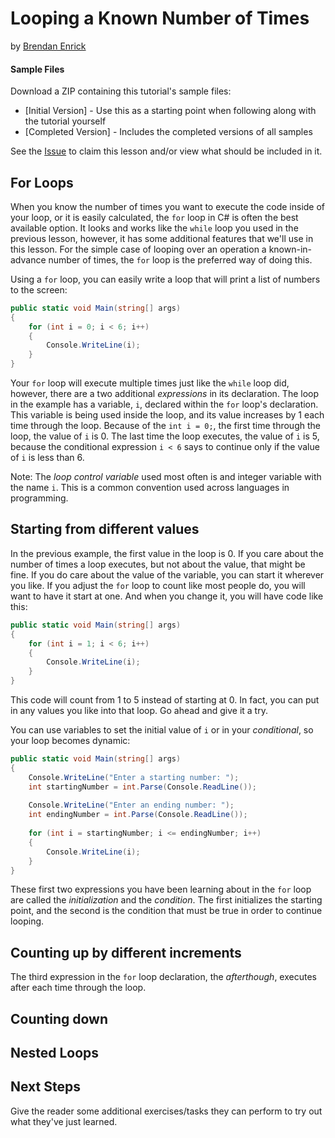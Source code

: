 # Looping a Known Number of Times
by [Brendan Enrick](http://deviq.com/me/brendan-enrick)

#### Sample Files
Download a ZIP containing this tutorial's sample files:
- [Initial Version] - Use this as a starting point when following along with the tutorial yourself
- [Completed Version] - Includes the completed versions of all samples

See the [Issue](https://github.com/dotnet/training-tutorials/issues/7) to claim this lesson and/or view what should be included in it.

## For Loops
When you know the number of times you want to execute the code inside of your loop, or it is easily calculated, the ``for`` loop in C# is often the best available option. It looks and works like the ``while`` loop you used in the previous lesson, however, it has some additional features that we'll use in this lesson. For the simple case of looping over an operation a known-in-advance number of times, the ``for`` loop is the preferred way of doing this.

Using a ``for`` loop, you can easily write a loop that will print a list of numbers to the screen:

```c#
public static void Main(string[] args)
{
    for (int i = 0; i < 6; i++)
    {
        Console.WriteLine(i);
    }
}
```

Your ``for`` loop will execute multiple times just like the ``while`` loop did, however, there are a two additional *expressions* in its declaration. The loop in the example has a variable, ``i``, declared within the ``for`` loop's declaration. This variable is being used inside the loop, and its value increases by 1 each time through the loop. Because of the ``int i = 0;``, the first time through the loop, the value of ``i`` is 0. The last time the loop executes, the value of ``i`` is 5, because the conditional expression ``i < 6`` says to continue only if the value of ``i`` is less than 6.

Note: The *loop control variable* used most often is and integer variable with the name ``i``. This is a common convention used across languages in programming.

## Starting from different values
In the previous example, the first value in the loop is 0. If you care about the number of times a loop executes, but not about the value, that might be fine. If you do care about the value of the variable, you can start it wherever you like. If you adjust the ``for`` loop to count like most people do, you will want to have it start at one. And when you change it, you will have code like this:

```c#
public static void Main(string[] args)
{
    for (int i = 1; i < 6; i++)
    {
        Console.WriteLine(i);
    }
}
```

This code will count from 1 to 5 instead of starting at 0. In fact, you can put in any values you like into that loop. Go ahead and give it a try.

You can use variables to set the initial value of ``i`` or in your *conditional*, so your loop becomes dynamic:

```c#
public static void Main(string[] args)
{
    Console.WriteLine("Enter a starting number: ");
    int startingNumber = int.Parse(Console.ReadLine());
    
    Console.WriteLine("Enter an ending number: ");
    int endingNumber = int.Parse(Console.ReadLine());
    
    for (int i = startingNumber; i <= endingNumber; i++)
    {
        Console.WriteLine(i);
    }
}
```

These first two expressions you have been learning about in the ``for`` loop are called the *initialization* and the *condition*. The first initializes the starting point, and the second is the condition that must be true in order to continue looping.

## Counting up by different increments
The third expression in the ``for`` loop declaration, the *afterthough*, executes after each time through the loop. 

## Counting down

## Nested Loops


## Next Steps

Give the reader some additional exercises/tasks they can perform to try out what they've just learned.
